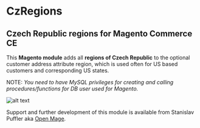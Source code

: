 # CzRegions
## Czech Republic regions for Magento Commerce CE

This **Magento module** adds all **regions of Czech Republic** to the optional customer address attribute region, which is used often for US based customers and corresponding US states.

NOTE: *You need to have MySQL privileges for creating and calling procedures/functions for DB user used for Magento.*

![alt text](http://www.openmage.cz/github/images/CzRegions.png "Magento module CzRegions - kraje České republiky")

Support and further development of this module is available from Stanislav Puffler aka [Open Mage](https://www.openmage.cz).
